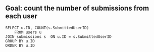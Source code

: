 

## Goal: count the number of submissions from each user

```
SELECT u.ID, COUNT(s.SubmittedUserID)
    FROM users u
JOIN submissions s  ON u.ID = s.SubmittedUserID
GROUP BY u.ID
ORDER BY u.ID
```

